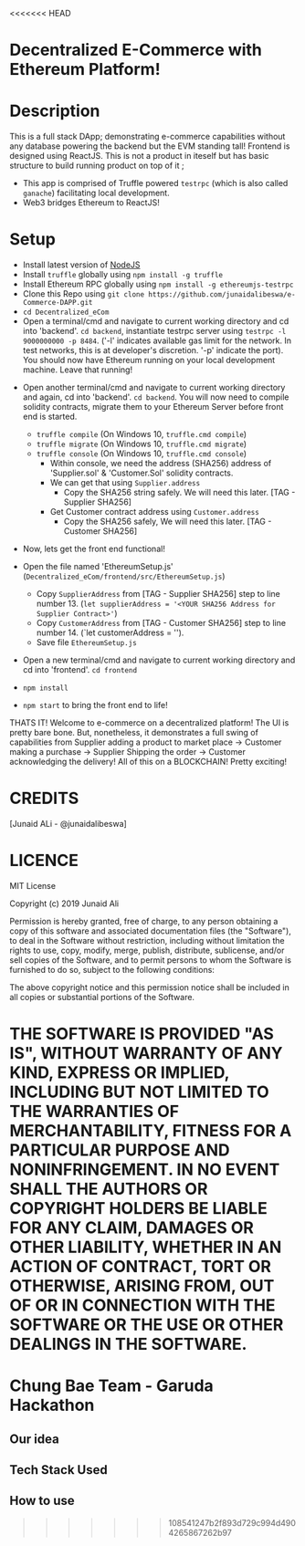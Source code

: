 <<<<<<< HEAD
# Decentralized E-Commerce with Ethereum Platform!

# Description
 This is a full stack DApp; demonstrating e-commerce capabilities without any database powering the backend but the EVM standing tall! Frontend is designed using ReactJS. This is not a product in iteself but has basic structure to build running product on top of it ;

- This app is comprised of Truffle powered `testrpc` (which is also called `ganache`) facilitating local development.
- Web3 bridges Ethereum to ReactJS!

# Setup
- Install latest version of [NodeJS](https://nodejs.org/en/)
- Install `truffle` globally using `npm install -g truffle` 
- Install Ethereum RPC globally using `npm install -g ethereumjs-testrpc` 
- Clone this Repo using `git clone https://github.com/junaidalibeswa/e-Commerce-DAPP.git` 
- `cd Decentralized_eCom` 
- Open a terminal/cmd and navigate to current working directory and cd into 'backend'. `cd backend`, instantiate testrpc server using `testrpc -l 9000000000 -p 8484`. ('-l' indicates available gas limit for the network. In test networks, this is at developer's discretion. '-p' indicate the port). You should now have Ethereum running on your local development machine. Leave that running!
*  Open another terminal/cmd and navigate to current working directory and again, cd into 'backend'. `cd backend`. You will now need to compile solidity contracts, migrate them to your Ethereum Server before front end is started.
    * `truffle compile` (On Windows 10, `truffle.cmd compile`)
    * `truffle migrate` (On Windows 10, `truffle.cmd migrate`)
    * `truffle console` (On Windows 10, `truffle.cmd console`)
        * Within console, we need the address (SHA256) address of 'Supplier.sol' & 'Customer.Sol' solidity contracts.
        * We can get that using `Supplier.address`
            * Copy the SHA256 string safely. We will need this later. [TAG - Supplier SHA256]
        * Get Customer contract address using `Customer.address` 
            * Copy the SHA256 safely, We will need this later. [TAG - Customer SHA256]

* Now, lets get the front end functional!
* Open the file named 'EthereumSetup.js' (`Decentralized_eCom/frontend/src/EthereumSetup.js`)
    * Copy `SupplierAddress` from [TAG - Supplier SHA256] step to line number 13. (`let supplierAddress = '<YOUR SHA256 Address for Supplier Contract>'`)
    * Copy `CustomerAddress` from [TAG - Customer SHA256] step to line number 14. (`let customerAddress = '<YOUR SHA256 Address for Customer Contract>').
    * Save file `EthereumSetup.js`
* Open a new terminal/cmd and navigate to current working directory and cd into 'frontend'. `cd frontend` 
* `npm install`
* `npm start` to bring the front end to life!

THATS IT! Welcome to e-commerce on a decentralized platform! The UI is pretty bare bone. But, nonetheless, it demonstrates a full swing of capabilities from Supplier adding a product to market place -> Customer making a purchase -> Supplier Shipping the order -> Customer acknowledging the delivery! All of this on a BLOCKCHAIN! Pretty exciting! 

# CREDITS
[Junaid ALi - @junaidalibeswa]
# LICENCE
MIT License

Copyright (c) 2019 Junaid Ali

Permission is hereby granted, free of charge, to any person obtaining a copy of this software and associated documentation files (the "Software"), to deal in the Software without restriction, including without limitation the rights to use, copy, modify, merge, publish, distribute, sublicense, and/or sell copies of the Software, and to permit persons to whom the Software is furnished to do so, subject to the following conditions:

The above copyright notice and this permission notice shall be included in all copies or substantial portions of the Software.

THE SOFTWARE IS PROVIDED "AS IS", WITHOUT WARRANTY OF ANY KIND, EXPRESS OR IMPLIED, INCLUDING BUT NOT LIMITED TO THE WARRANTIES OF MERCHANTABILITY, FITNESS FOR A PARTICULAR PURPOSE AND NONINFRINGEMENT. IN NO EVENT SHALL THE AUTHORS OR COPYRIGHT HOLDERS BE LIABLE FOR ANY CLAIM, DAMAGES OR OTHER LIABILITY, WHETHER IN AN ACTION OF CONTRACT, TORT OR OTHERWISE, ARISING FROM,
OUT OF OR IN CONNECTION WITH THE SOFTWARE OR THE USE OR OTHER DEALINGS IN THE SOFTWARE.
=======
# Chung Bae Team - Garuda Hackathon

## Our idea

## Tech Stack Used

## How to use
>>>>>>> 108541247b2f893d729c994d4904265867262b97
